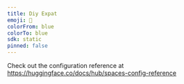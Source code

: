 ```yaml
---
title: Diy Expat
emoji: 🐠
colorFrom: blue
colorTo: blue
sdk: static
pinned: false
---
```


Check out the configuration reference at https://huggingface.co/docs/hub/spaces-config-reference
